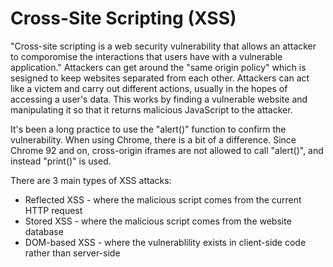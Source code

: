 # Cross-Site Scripting (XSS)
"Cross-site scripting is a web security vulnerability that allows an attacker to comporomise the interactions that users have with a vulnerable application." Attackers can get around the "same origin policy" which is sesigned to keep websites separated from each other. Attackers can act like a victem and carry out different actions, usually in the hopes of accessing a user's data. This works by finding a vulnerable website and manipulating it so that it returns malicious JavaScript to the attacker. 

It's been a long practice to use the "alert()" function to confirm the vulnerability.  When using Chrome, there is a bit of a difference.  Since Chrome 92 and on, cross-origin iframes are not allowed to call "alert()", and instead "print()" is used.  

There are 3 main types of XSS attacks:
- Reflected XSS - where the malicious script comes from the current HTTP request
- Stored XSS - where the malicious script comes from the website database
- DOM-based XSS - where the vulnerablility exists in client-side code rather than server-side